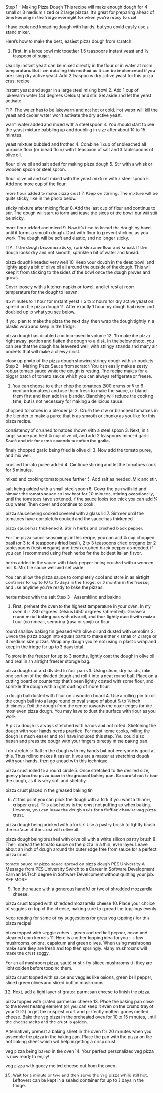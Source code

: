 
Step 1 – Making Pizza Dough
This recipe will make enough dough for 4 small or 3 medium sized or 2 large pizzas. It’s great for preparing ahead of time keeping in the fridge overnight for when you’re ready to use!

I have explained kneading dough with hands, but you could easily use a stand mixer.

Here’s how to make the best, easiest pizza dough from scratch:

1. First, in a large bowl mix together 1.5 teaspoons instant yeast and ½ teaspoon of sugar.

Usually instant yeast can be mixed directly in the flour or in water at room temperature. But I am detailing this method as it can be implemented if you are using dry active yeast. Add 2 teaspoons dry active yeast for this pizza crust recipe.

instant yeast and sugar in a large steel mixing bowl
2. Add 1 cup of lukewarm water (44 degrees Celsius) and stir. Set aside and let the yeast activate.

TIP: The water has to be lukewarm and not hot or cold. Hot water will kill the yeast and cooler water won’t activate the dry active yeast.

warm water added and mixed with a steel spoon
3. You should start to see the yeast mixture bubbling up and doubling in size after about 10 to 15 minutes.

yeast mixture bubbled and frothed
4. Combine 1 cup of unbleached all purpose flour (or bread flour) with 1 teaspoon of salt and 3 tablespoons of olive oil.

flour, olive oil and salt aded for making pizza dough
5. Stir with a whisk or wooden spoon or steel spoon.

flour, olive oil and salt mixed with the yeast mixture with a steel spoon
6. Add one more cup of the flour.

more flour added to make pizza crust
7. Keep on stirring. The mixture will be quite sticky, like in the photo below.

sticky mixture after mixing flour
8. Add the last cup of flour and continue to stir. The dough will start to form and leave the sides of the bowl, but will still be sticky.

more flour added and mixed
9. Now it’s time to knead the dough by hand until it forms a smooth dough. Dust with flour to prevent sticking as you work. The dough will be soft and elastic, and no longer sticky.

TIP: If the dough becomes sticky, sprinkle some flour and knead. If the dough looks dry and not smooth, sprinkle a bit of water and knead.

pizza dough kneaded very well
10. Keep your dough in the deep bowl, and lightly apply a bit of olive oil all around the outside of the dough. This will keep it from sticking to the sides of the bowl once the dough proves and grows.

Cover loosely with a kitchen napkin or towel, and let rest at room temperature for the dough to leaven:

45 minutes to 1 hour for instant yeast
1.5 to 2 hours for dry active yeast
oil spread on the pizza dough
11. After exactly 1 hour my dough had risen and doubled up to what you see below.

If you plan to make the pizza the next day, then wrap the dough tightly in a plastic wrap and keep in the fridge.

pizza dough has doubled and increased in volume
12. To make the pizza right away, portion and flatten the dough to a disk. In the below photo, you can see that the dough has leavened well, with stringy strands and many air pockets that will make a chewy crust.

close up photo of the pizza dough showing stringy dough with air pockets
Step 2 – Making Pizza Sauce from scratch
You can easily make a zesty, robust tomato sauce while the dough is resting. The recipe makes for a bigger batch of tomato sauce which you can always refrigerate or freeze.

1. You can choose to either chop the tomatoes (500 grams or 5 to 6 medium tomatoes) and use them fresh to make the sauce, or blanch them first and then add in a blender. Blanching will reduce the cooking time, but is not necessary for making a delicious sauce.

chopped tomatoes in a blender jar
2. Crush the raw or blanched tomatoes in the blender to make a puree that is as smooth or chunky as you like for this pizza recipe.

consistency of crushed tomatoes shown with a steel spoon
3. Next, in a large sauce pan heat ¼ cup olive oil, and add 2 teaspoons minced garlic. Sauté and stir for some seconds to soften the garlic.

finely chopped garlic being fried in olive oil
3. Now add the tomato puree, and mix well.

crushed tomato puree added
4. Continue stirring and let the tomatoes cook for 5 minutes.

mixed and cooking tomato puree further
5. Add salt as needed. Mix and stir.

salt being added with a small steel spoon
6. Cover the pan with lid and simmer the tomato sauce on low heat for 20 minutes, stirring occasionally, until the tomatoes have softened. If the sauce looks too thick you can add ¼ cup water. Then cover and continue to cook.

pizza sauce being cooked covered with a glass lid
7. Simmer until the tomatoes have completely cooked and the sauce has thickened.

pizza sauce has thickened
8. Stir in herbs and crushed black pepper.

For the pizza sauce seasonings in this recipe, you can add ¼ cup chopped basil (or 3 to 4 teaspoons dried basil), 2 to 3 teaspoons dried oregano (or 2 tablespoons fresh oregano) and fresh crushed black pepper as needed. If you can I recommend using fresh herbs for the boldest Italian flavor.

herbs added in the sauce with black pepper being crushed with a wooden mill
8. Mix the sauce well and set aside.

You can allow the pizza sauce to completely cool and store in an airtight container for up to 10 to 15 days in the fridge, or 3 months in the freezer, and use anytime you’re ready to bake the pizzas.

herbs mixed with the salt
Step 3 – Assembling and baking
1. First, preheat the oven to the highest temperature in your oven. In my oven it is 230 degrees Celsius (450 degrees Fahrenheit). Grease a round metal baking pan with olive oil, and then lightly dust it with maize flour (cornmeal), semolina (rava or sooji) or flour.

round shallow baking tin greased with olive oil and dusted with semolina
2. Divide the pizza dough into equals parts to make either 4 small or 2 large or 3 medium size pizzas. Wrap any dough you’re not using in plastic wrap and keep in the fridge for up to 3 days total.

To store in the freezer for up to 3 months, lightly coat the dough in olive oil and seal in an airtight freezer storage bag.

pizza dough cut and divided in four parts
3. Using clean, dry hands, take one portion of the divided dough and roll it into a neat round ball. Place on a cutting board or countertop that’s been lightly coated with some flour, and sprinkle the dough with a light dusting of more flour.

a dough ball dusted with flour on a wooden board
4. Use a rolling pin to roll the dough ball into a large round or oval shape of about ⅛ to ¼ inch thickness. Roll the dough from the center towards the outer edges for the most even pizza dough. You may have to dust the surface with flour as you work.

A pizza dough is always stretched with hands and not rolled. Stretching the dough with your hands needs practice. For most home cooks, rolling the dough is much easier and so I have included this step. You could also flatten and press the dough with your fingers directly in the baking pan.

I do stretch or flatten the dough with my hands but not everyone is good at this. Thus rolling makes it easier. If you are a master at stretching dough with your hands, then go ahead with this technique.

pizza crust rolled to a round circle
5. Once stretched to the desired size, gently place the pizza base in the greased baking pan. Be careful not to tear the dough, as it is very soft and stretchy.

pizza crust placed in the greased baking tin



6. At this point you can prick the dough with a fork if you want a thinner, crisper crust. This also helps in the crust not puffing up when baking. However, you can leave the dough as-is for a fluffier, chewier veg pizza crust.

pizza dough being pricked with a fork
7. Use a pastry brush to lightly brush the surface of the crust with olive oil.




pizza dough being brushed with olive oil with a white silicon pastry brush
8. Then, spread the tomato sauce on the pizza in a thin, even layer. Leave about an inch of dough around the outer edge free from sauce for a perfect pizza crust.

tomato sauce or pizza sauce spread on pizza dough
PES University
A Message from PES University
Switch to a Career in Software Development
Earn an M.Tech degree in Software Development without quitting your job.
SEE MORE



9. Top the sauce with a generous handful or two of shredded mozzarella cheese.

pizza crust topped with shredded mozzarella cheese
10. Place your choice of veggies on top of the cheese, making sure to spread the toppings evenly.

Keep reading for some of my suggestions for great veg toppings for this pizza recipe!




pizza topped with veggie cubes - green and red bell pepper, onion and steamed corn kernels
11. Here is another topping idea for you – a few mushrooms, onions, capsicum and green olives. When using mushrooms make sure they are fresh and top then sparingly. Many mushrooms will make the crust soggy.

For an all mushroom pizza, sauté or stir-fry sliced mushrooms till they are light golden before topping them.

pizza crust topped with sauce and veggies like onions, green bell pepper, sliced green olives and sliced button mushrooms



12. Next, add a light layer of grated parmesan cheese to finish the pizza.

pizza topped with grated parmesan cheese
13. Place the baking pan close to the lower heating element (or you can keep it even on the crumb tray of your OTG) to get the crispiest crust and perfectly molten, gooey melted cheese. Bake the veg pizza in the preheated oven for 10 to 15 minutes, until the cheese melts and the crust is golden.

Alternatively preheat a baking sheet in the oven for 20 minutes when you assemble the pizza in the baking pan. Place the pan with the pizza on the hot baking sheet which will help in getting a crisp crust.




veg pizza being baked in the oven
14. Your perfect personalized veg pizza is now ready to enjoy!

veg pizza with gooey melted cheese out from the oven



15. Wait for a minute or two and then serve the veg pizza while still hot. Leftovers can be kept in a sealed container for up to 3 days in the fridge.